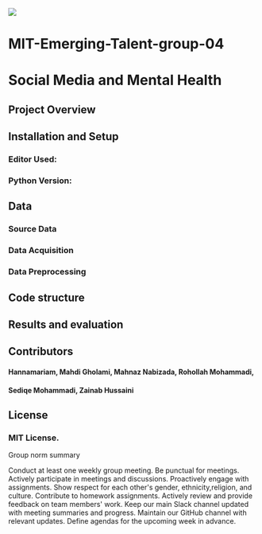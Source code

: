 

![](image/132519.jpg)


# MIT-Emerging-Talent-group-04
# Social Media and Mental Health 


## Project Overview 


    

 

## Installation and Setup 


### Editor Used:  

### Python Version: 

## Data 


### Source Data 

 

### Data Acquisition 

 

### Data Preprocessing 

 

## Code structure 



## Results and evaluation 


  

 

## Contributors 

#### Hannamariam, Mahdi Gholami, Mahnaz Nabizada, Rohollah Mohammadi,  

#### Sediqe Mohammadi, Zainab Hussaini 

 

## License 
 ### MIT License. 






Group norm summary

Conduct at least one weekly group meeting.
Be punctual for meetings.
Actively participate in meetings and discussions.
Proactively engage with assignments.
Show respect for each other's gender, ethnicity,religion, and culture.
Contribute to homework assignments.
Actively review and provide feedback on team members' work.
Keep our main Slack channel updated with meeting summaries and progress.
Maintain our GitHub channel with relevant updates.
Define agendas for the upcoming week in advance.
